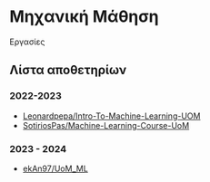 # Μηχανική Μάθηση

Εργασίες

## Λίστα αποθετηρίων

### 2022-2023

- [Leonardpepa/Intro-To-Machine-Learning-UOM](https://github.com/Leonardpepa/Intro-To-Machine-Learning-UOM)
- [SotiriosPas/Machine-Learning-Course-UoM](https://github.com/SotiriosPas/Machine-Learning-Course-UoM)

### 2023 - 2024

- [ekAn97/UoM_ML](https://github.com/ekAn97/UoM_ML)
